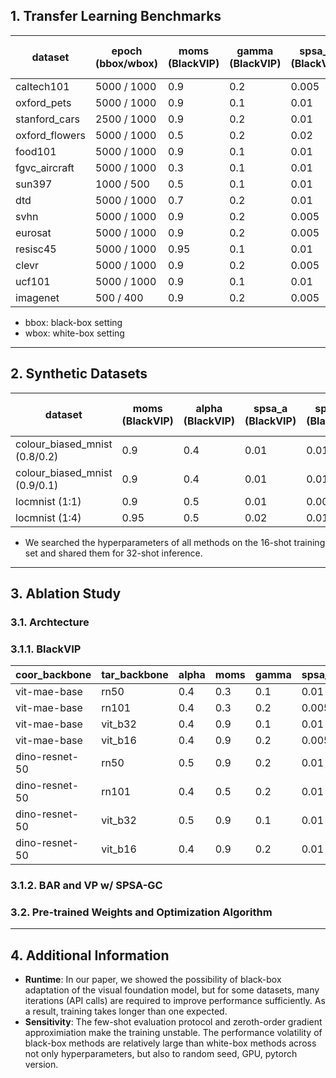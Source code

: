 ## 1. Transfer Learning Benchmarks

| **dataset**    | **epoch (bbox/wbox)** | **moms (BlackVIP)** | **gamma (BlackVIP)** | **spsa_c (BlackVIP)** | **p_eps (BlackVIP)** | **moms (VP bbox)** | **spsa_a (VP bbox)** | **spsa_c (VP bbox)** | **init_lr (BAR)** | **min_lr (BAR)** | **lr (VP wbox)** |
|----------------|--------------|--------------|---------------|----------------|----------------|--------------|--------------|---------------|----------------|----------------|----------------|
| caltech101     | 5000 / 1000      | 0.9               | 0.2                | 0.005               | 0.2        | 0.3             | 20.0              | 0.01               | 10.0               | 0.1                 | 40.0                 |
| oxford_pets    | 5000 / 1000      | 0.9               | 0.1                | 0.01                | 1          | 0.3             | 10.0              | 0.005              | 10.0               | 0.1                 | 40.0                 |
| stanford_cars  | 2500 / 1000      | 0.9               | 0.2                | 0.01                | 0.3        | 0.5             | 10.0              | 0.01               | 10.0               | 0.1                 | 5.0                 |
| oxford_flowers | 5000 / 1000      | 0.5               | 0.2                | 0.02                | 1          | 0.3             | 10.0              | 0.005              | 5.0                | 0.1                 | 40.0                 |
| food101        | 5000 / 1000      | 0.9               | 0.1                | 0.01                | 0.3        | 0.3             | 10.0              | 0.01               | 5.0                | 0.1                 | 40.0                 |
| fgvc_aircraft  | 5000 / 1000      | 0.3               | 0.1                | 0.01                | 0.5        | 0.3             | 10.0              | 0.01               | 10.0               | 0.1                 | 40.0                 |
| sun397         | 1000 / 500       | 0.5               | 0.1                | 0.01                | 1          | 0.3             | 20.0              | 0.01               | 5.0                | 0.01                | 40.0                 |
| dtd            | 5000 / 1000      | 0.7               | 0.2                | 0.01                | 0.3        | 0.9             | 10.0              | 0.01               | 5.0                | 0.1                 | 40.0                 |
| svhn           | 5000 / 1000      | 0.9               | 0.2                | 0.005               | 1          | 0.9             | 10.0              | 0.01               | 5.0                | 0.1                 | 40.0                 |
| eurosat        | 5000 / 1000      | 0.9               | 0.2                | 0.005               | 0.4        | 0.3             | 10.0              | 0.005              | 5.0                | 0.01                | 40.0                 |
| resisc45       | 5000 / 1000      | 0.95              | 0.1                | 0.01                | 0.3        | 0.3             | 10.0              | 0.01               | 5.0                | 0.01                | 40.0                 |
| clevr          | 5000 / 1000      | 0.9               | 0.2                | 0.005               | 1          | 0.9             | 20.0              | 0.01               | 10.0               | 0.1                 | 40.0                 |
| ucf101         | 5000 / 1000      | 0.9               | 0.1                | 0.01                | 0.3        | 0.3             | 20.0              | 0.01               | 5.0                | 0.01                | 40.0                 |
| imagenet       | 500  / 400       | 0.9               | 0.2                | 0.005               | 0.3        | 0.3             | 20.0              | 0.01               | 10.0               | 0.1                 | 1.0                 |

* bbox: black-box setting
* wbox: white-box setting

<hr />

## 2. Synthetic Datasets

| **dataset**    | **moms (BlackVIP)** | **alpha (BlackVIP)** | **spsa_a (BlackVIP)** | **spsa_c (BlackVIP)** | **p_eps (BlackVIP)** | **moms (VP bbox)** | **alpha (VP bbox)** | **spsa_a (VP bbox)** | **spsa_c (VP bbox)** | **init_lr (BAR)** | **min_lr (BAR)** | **lr (VP wbox)** |
|-----------------------|--------------|---------------|--------------|--------------|----------------|----------------|--------------|--------------|--------------|---------------|----------------|----------------|
| colour_biased_mnist (0.8/0.2) | 0.9      | 0.4  | 0.01          | 0.01         | 1         | 0.9         | 0.4      | 10.0         | 0.005         | 5.0           | 0.1            | 40.0                 |
| colour_biased_mnist (0.9/0.1) | 0.9      | 0.4  | 0.01          | 0.01         | 1         | 0.9         | 0.4      | 10.0         | 0.005         | 5.0           | 0.1            | 40.0                 |
| locmnist (1:1)                | 0.9      | 0.5  | 0.01          | 0.005        | 1         | 0.9         | 0.5      | 10.0         | 0.01          | 5.0           | 0.5            | 10.0                 |
| locmnist (1:4)                | 0.95     | 0.5  | 0.02          | 0.01         | 1         | 0.9         | 0.5      | 10.0         | 0.01          | 5.0           | 0.01           | 10.0                 |

* We searched the hyperparameters of all methods on the 16-shot training set and shared them for 32-shot inference.

<hr />

## 3. Ablation Study

### 3.1. Archtecture

### 3.1.1. BlackVIP

| **coor_backbone** | **tar_backbone** | **alpha** | **moms** | **gamma** | **spsa_c** |
|-------------------|------------------|-----------|----------|-----------|------------|
| vit-mae-base      | rn50             | 0.4       | 0.3      | 0.1       | 0.01       |
| vit-mae-base      | rn101            | 0.4       | 0.3      | 0.2       | 0.005      |
| vit-mae-base      | vit_b32          | 0.4       | 0.9      | 0.1       | 0.01       |
| vit-mae-base      | vit_b16          | 0.4       | 0.9      | 0.2       | 0.005      |
| dino-resnet-50    | rn50             | 0.5       | 0.9      | 0.2       | 0.01       |
| dino-resnet-50    | rn101            | 0.4       | 0.5      | 0.2       | 0.01       |
| dino-resnet-50    | vit_b32          | 0.5       | 0.9      | 0.1       | 0.01       |
| dino-resnet-50    | vit_b16          | 0.4       | 0.9      | 0.2       | 0.01       |

### 3.1.2. BAR and VP w/ SPSA-GC


### 3.2. Pre-trained Weights and Optimization Algorithm

<hr />

## 4. Additional Information
* **Runtime**: In our paper, we showed the possibility of black-box adaptation of the visual foundation model, but for some datasets, many iterations (API calls) are required to improve performance sufficiently. As a result, training takes longer than one expected.
* **Sensitivity**: The few-shot evaluation protocol and zeroth-order gradient approximiation make the training unstable. The performance volatility of black-box methods are relatively large than white-box methods across not only hyperparameters, but also to random seed, GPU, pytorch version.